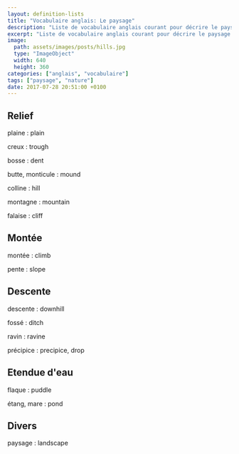 ```yaml
---
layout: definition-lists
title: "Vocabulaire anglais: Le paysage"
description: "Liste de vocabulaire anglais courant pour décrire le paysage."
excerpt: "Liste de vocabulaire anglais courant pour décrire le paysage."
image:
  path: assets/images/posts/hills.jpg
  type: "ImageObject"
  width: 640
  height: 360
categories: ["anglais", "vocabulaire"]
tags: ["paysage", "nature"]
date: 2017-07-28 20:51:00 +0100
---
```


## Relief

plaine
: plain

creux
: trough

bosse
: dent

butte, monticule
: mound

colline
: hill

montagne
: mountain

falaise
: cliff


## Montée

montée
: climb

pente
: slope


## Descente

descente
: downhill

fossé
: ditch

ravin
: ravine

précipice
: precipice, drop


## Etendue d'eau

flaque
: puddle

étang, mare
: pond


## Divers

paysage
: landscape
